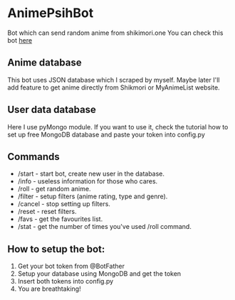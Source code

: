 # AnimePsihBot
Bot which can send random anime from shikimori.one
You can check this bot [here](https://t.me/animepsih993_bot)
## Anime database
This bot uses JSON database which I scraped by myself. Maybe later I'll add feature to get anime directly from Shikmori or MyAnimeList website. 
## User data database
Here I use pyMongo module. If you want to use it, check the tutorial how to set up free MongoDB database and paste your token into config.py
## Commands
- /start - start bot, create new user in the database.
- /info - useless information for those who cares.
- /roll - get random anime.
- /filter - setup filters (anime rating, type and genre).
- /cancel - stop setting up filters. 
- /reset - reset filters.
- /favs - get the favourites list.
- /stat - get the number of times you've used /roll command.
## How to setup the bot:
1. Get your bot token from @BotFather
2. Setup your database using MongoDB and get the token
3. Insert both tokens into config.py
4. You are breathtaking!
